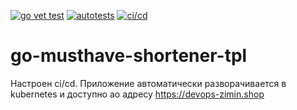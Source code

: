 [![go vet test](https://github.com/zYoma/go-url-shortener/actions/workflows/statictest.yml/badge.svg?branch=main)](https://github.com/zYoma/go-url-shortener/actions/workflows/statictest.yml)
[![autotests](https://github.com/zYoma/go-url-shortener/actions/workflows/shortenertest.yml/badge.svg?branch=main)](https://github.com/zYoma/go-url-shortener/actions/workflows/shortenertest.yml)
[![ci/cd](https://github.com/zYoma/go-url-shortener/actions/workflows/deploy.yml/badge.svg?branch=main)](https://github.com/zYoma/go-url-shortener/actions/workflows/deploy.yml)
# go-musthave-shortener-tpl

Настроен ci/cd. Приложение автоматически разворачивается в kubernetes и доступно ао адресу https://devops-zimin.shop